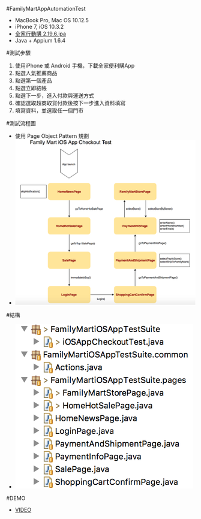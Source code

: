 #FamilyMartAppAutomationTest
* MacBook Pro, Mac OS 10.12.5
* iPhone 7, iOS 10.3.2
* [全家行動購 2.19.6.ipa](https://itunes.apple.com/tw/app/%E5%85%A8%E5%AE%B6%E8%A1%8C%E5%8B%95%E8%B3%BC/id793598070?l=zh&mt=8)
* Java + Appium 1.6.4

#測試步驟
1. 使用iPhone 或 Android 手機，下載全家便利購App
2. 點選人氣推薦商品
3. 點選第一個產品
4. 點選立即結帳
5. 點選下一步，進入付款與運送方式
6. 確認選取超商取貨付款後按下一步進入資料填寫
7. 填寫資料，並選取任一個門市

#測試流程圖
* 使用 Page Object Pattern 規劃
* ![AppFlow](/doc/AppFlow.png)

#結構
* ![AppTree](/doc/AppTree.png)

#DEMO
* [VIDEO](https://youtu.be/yt8GzA9gJ8E)

